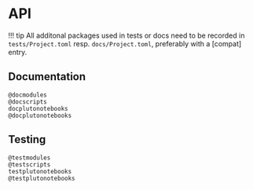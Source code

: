 # API
!!! tip
    All additonal packages used in tests or docs need to be recorded in
    `tests/Project.toml` resp. `docs/Project.toml`, preferably with a [compat] entry.


## Documentation
```@docs
@docmodules
@docscripts
docplutonotebooks
@docplutonotebooks
```

## Testing
```@docs
@testmodules
@testscripts
testplutonotebooks
@testplutonotebooks
```

